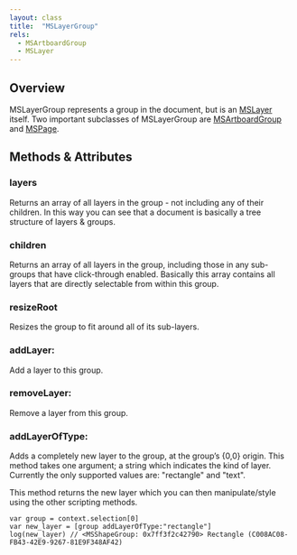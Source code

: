 ```yaml
---
layout: class
title:  "MSLayerGroup"
rels:
  - MSArtboardGroup
  - MSLayer
---
```


## Overview

MSLayerGroup represents a group in the document, but is an [MSLayer]({{site.baseurl}}/docs/MSLayer) itself. Two important subclasses of MSLayerGroup are [MSArtboardGroup]({{site.baseurl}}/docs/MSArtboardGroup) and [MSPage]({{site.baseurl}}/docs/MSPage).

## Methods & Attributes

### layers

Returns an array of all layers in the group - not including any of their children. In this way you can see that a document is basically a tree structure of layers & groups.

### children

Returns an array of all layers in the group, including those in any sub-groups that have click-through enabled. Basically this array contains all layers that are directly selectable from within this group.

### resizeRoot

Resizes the group to fit around all of its sub-layers.

### addLayer:

Add a layer to this group.

### removeLayer:

Remove a layer from this group.

### addLayerOfType:

Adds a completely new layer to the group, at the group’s {0,0} origin. This method takes one argument; a string which indicates the kind of layer. Currently the only supported values are: "rectangle" and "text".

This method returns the new layer which you can then manipulate/style using the other scripting methods.

```objective-j
var group = context.selection[0]
var new_layer = [group addLayerOfType:"rectangle"]
log(new_layer) // <MSShapeGroup: 0x7ff3f2c42790> Rectangle (C008AC08-FB43-42E9-9267-81E9F348AF42)
```
